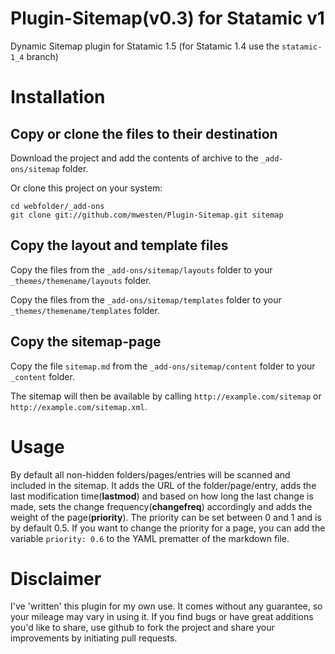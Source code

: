 Plugin-Sitemap(v0.3) for Statamic v1 
=====================================

Dynamic Sitemap plugin for Statamic 1.5
(for Statamic 1.4 use the `statamic-1_4` branch)

# Installation
## Copy or clone the files to their destination
Download the project and add the contents of archive to the `_add-ons/sitemap` folder.

Or clone this project on your system:

    cd webfolder/_add-ons
    git clone git://github.com/mwesten/Plugin-Sitemap.git sitemap
    

## Copy the layout and template files
Copy the files from the `_add-ons/sitemap/layouts` folder to your `_themes/themename/layouts` folder.

Copy the files from the `_add-ons/sitemap/templates` folder to your `_themes/themename/templates` folder.

## Copy the sitemap-page
Copy the file `sitemap.md` from the `_add-ons/sitemap/content` folder to your `_content` folder.

The sitemap will then be available by calling `http://example.com/sitemap` or `http://example.com/sitemap.xml`.


# Usage
By default all non-hidden folders/pages/entries will be scanned and included in the sitemap.
It adds the URL of the folder/page/entry, adds the last modification time(**lastmod**) and based on how long the last change is made, sets the change frequency(**changefreq**) accordingly and adds the weight of the page(**priority**).
The priority can be set between 0 and 1 and is by default 0.5.
If you want to change the priority for a page, you can add the variable `priority: 0.6` to the YAML prematter of the markdown file.



# Disclaimer
I've 'written' this plugin for my own use. It comes without any guarantee, so your mileage may vary in using it. If you find bugs or have great additions you'd like to share, use github to fork the project and share your improvements by initiating pull requests.
